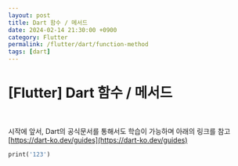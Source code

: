 ```yaml
---
layout: post
title: Dart 함수 / 메서드
date: 2024-02-14 21:30:00 +0900
category: Flutter
permalink: /flutter/dart/function-method
tags: [dart]
---
```


# [Flutter] Dart 함수 / 메서드

<br>

시작에 앞서, Dart의 공식문서를 통해서도 학습이 가능하며 아래의 링크를 참고  
[https://dart-ko.dev/guides](https://dart-ko.dev/guides)

```dart
print('123')
```
